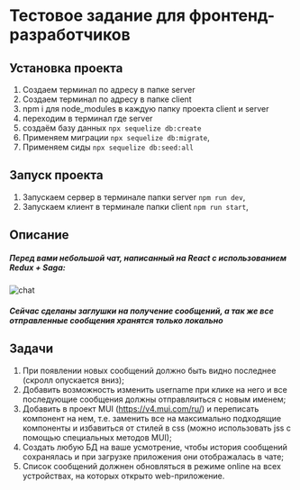 # Тестовое задание для фронтенд-разработчиков

## Установка проекта

1. Создаем терминал по адресу в папке server 
2. Создаем терминал по адресу в папке client
3. npm i для node_modules в каждую папку проекта client и server
4. переходим в терминал где server 
5. создаём базу данных `npx sequelize db:create`
6. Применяем миграции `npx sequelize db:migrate`,
7. Применяем сиды `npx sequelize db:seed:all`

## Запуск проекта
1. Запускаем сервер в терминале папки server `npm run dev`,
2. Запускаем клиент в терминале папки client `npm run start`,

## Описание

##### Перед вами небольшой чат, написанный на React с использованием Redux + Saga:

![chat](https://user-images.githubusercontent.com/42053726/158116236-b85926f2-fd55-4b57-ac44-d8c11e05bc07.png)

##### Сейчас сделаны заглушки на получение сообщений, а так же все отправленные сообщения хранятся только локально

## Задачи

1. При появлении новых сообщений должно быть видно последнее (скролл опускается вниз);
2. Добавить возможность изменить username при клике на него и все последующие сообщения должны отправляиться с новым именем;
3. Добавить в проект MUI (https://v4.mui.com/ru/) и переписать компонент на нем, т.е. заменить все на максимально подходящие компоненты и избавиться от стилей в css (можно использовать jss с помощью специальных методов MUI);
4. Создать любую БД на ваше усмотрение, чтобы история сообщений сохранялась и при загрузке приложения они отображалась в чате;
5. Список сообщений должнен обновляться в режиме online на всех устройствах, на которых открыто web-приложение.
